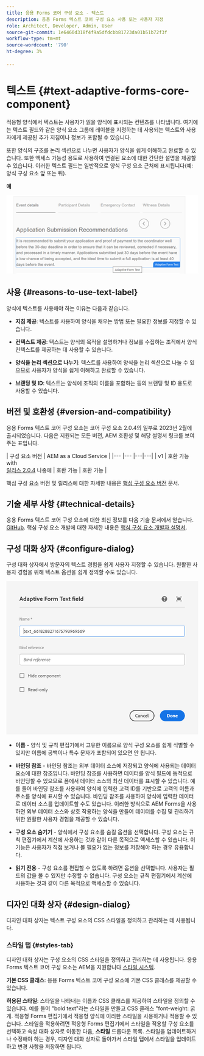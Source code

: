 ```yaml
---
title: 응용 Forms 코어 구성 요소 - 텍스트
description: 응용 Forms 텍스트 코어 구성 요소 사용 또는 사용자 지정
role: Architect, Developer, Admin, User
source-git-commit: 1e6460d318f4f9a5dfdcbb81723da01b51b72f3f
workflow-type: tm+mt
source-wordcount: '790'
ht-degree: 3%

---
```



# 텍스트 {#text-adaptive-forms-core-component}

적응형 양식에서 텍스트는 사용자가 읽을 양식에 표시되는 컨텐츠를 나타냅니다. 여기에는 텍스트 필드와 같은 양식 요소 그룹에 레이블을 지정하는 데 사용되는 텍스트와 사용자에게 제공된 추가 지침이나 정보가 포함될 수 있습니다.

또한 양식의 구조를 논리 섹션으로 나누면 사용자가 양식을 쉽게 이해하고 완료할 수 있습니다. 또한 액세스 가능성 용도로 사용하여 연결된 요소에 대한 간단한 설명을 제공할 수 있습니다. 이러한 텍스트 필드는 일반적으로 양식 구성 요소 근처에 표시됩니다(예: 양식 구성 요소 앞 또는 뒤).

**예**

![](/help/adaptive-forms/assets/text.png)

## 사용 {#reasons-to-use-text-label}

양식에 텍스트를 사용해야 하는 이유는 다음과 같습니다.

* **지침 제공**: 텍스트를 사용하여 양식을 채우는 방법 또는 필요한 정보를 지정할 수 있습니다.

* **컨텍스트 제공**: 텍스트는 양식의 목적을 설명하거나 정보를 수집하는 조직에서 양식 컨텍스트를 제공하는 데 사용할 수 있습니다.

* **양식을 논리 섹션으로 나누기**: 텍스트를 사용하여 양식을 논리 섹션으로 나눌 수 있으므로 사용자가 양식을 쉽게 이해하고 완료할 수 있습니다.

* **브랜딩 및 ID**: 텍스트는 양식에 조직의 이름을 포함하는 등의 브랜딩 및 ID 용도로 사용할 수 있습니다.

## 버전 및 호환성 {#version-and-compatibility}

응용 Forms 텍스트 코어 구성 요소는 코어 구성 요소 2.0.4의 일부로 2023년 2월에 출시되었습니다. 다음은 지원되는 모든 버전, AEM 호환성 및 해당 설명서 링크를 보여주는 표입니다.

| 구성 요소 버전 | AEM as a Cloud Service |
|--- |--- |---|---|
| v1 | 호환 가능 with<br>[릴리스 2.0.4](/help/versions.md) 나중에 | 호환 가능 | 호환 가능 |

핵심 구성 요소 버전 및 릴리스에 대한 자세한 내용은 [핵심 구성 요소 버전](/help/versions.md) 문서.

<!-- ## Sample Component Output {#sample-component-output}

To experience the Accordion Component as well as see examples of its configuration options as well as HTML and JSON output, visit the [Component Library](https://adobe.com/go/aem_cmp_library_accordion). -->

## 기술 세부 사항 {#technical-details}

응용 Forms 텍스트 코어 구성 요소에 대한 최신 정보를 다음 기술 문서에서 얻습니다. [GitHub](https://github.com/adobe/aem-core-forms-components/tree/master/ui.af.apps/src/main/content/jcr_root/apps/core/fd/components/form/text/v1/text). 핵심 구성 요소 개발에 대한 자세한 내용은 [핵심 구성 요소 개발자 설명서](/help/developing/overview.md).

## 구성 대화 상자 {#configure-dialog}

구성 대화 상자에서 방문자의 텍스트 경험을 쉽게 사용자 지정할 수 있습니다. 원활한 사용자 경험을 위해 텍스트 옵션을 쉽게 정의할 수도 있습니다.

![기본 탭](/help/adaptive-forms/assets/text_properties.png)

* **이름** - 양식 및 규칙 편집기에서 고유한 이름으로 양식 구성 요소를 쉽게 식별할 수 있지만 이름에 공백이나 특수 문자가 포함되어 있으면 안 됩니다.

* **바인딩 참조** - 바인딩 참조는 외부 데이터 소스에 저장되고 양식에 사용되는 데이터 요소에 대한 참조입니다. 바인딩 참조를 사용하면 데이터를 양식 필드에 동적으로 바인딩할 수 있으므로 폼에서 데이터 소스의 최신 데이터를 표시할 수 있습니다. 예를 들어 바인딩 참조를 사용하여 양식에 입력한 고객 ID를 기반으로 고객의 이름과 주소를 양식에 표시할 수 있습니다. 바인딩 참조를 사용하여 양식에 입력한 데이터로 데이터 소스를 업데이트할 수도 있습니다. 이러한 방식으로 AEM Forms을 사용하면 외부 데이터 소스와 상호 작용하는 양식을 만들어 데이터를 수집 및 관리하기 위한 원활한 사용자 경험을 제공할 수 있습니다.
* **구성 요소 숨기기** - 양식에서 구성 요소를 숨길 옵션을 선택합니다. 구성 요소는 규칙 편집기에서 계산에 사용하는 것과 같이 다른 목적으로 액세스할 수 있습니다. 이 기능은 사용자가 직접 보거나 볼 필요가 없는 정보를 저장해야 하는 경우 유용합니다.
* **읽기 전용** - 구성 요소를 편집할 수 없도록 하려면 옵션을 선택합니다. 사용자는 필드의 값을 볼 수 있지만 수정할 수 없습니다. 구성 요소는 규칙 편집기에서 계산에 사용하는 것과 같이 다른 목적으로 액세스할 수 있습니다.


## 디자인 대화 상자 {#design-dialog}

디자인 대화 상자는 텍스트 구성 요소의 CSS 스타일을 정의하고 관리하는 데 사용됩니다.


### 스타일 탭 {#styles-tab}

디자인 대화 상자는 구성 요소의 CSS 스타일을 정의하고 관리하는 데 사용됩니다. 응용 Forms 텍스트 코어 구성 요소는 AEM을 지원합니다 [스타일 시스템](/help/get-started/authoring.md#component-styling).

**기본 CSS 클래스**: 응용 Forms 텍스트 코어 구성 요소에 기본 CSS 클래스를 제공할 수 있습니다.

**허용된 스타일**: 스타일을 나타내는 이름과 CSS 클래스를 제공하여 스타일을 정의할 수 있습니다. 예를 들어 &quot;bold text&quot;라는 스타일을 만들고 CSS 클래스 &quot;font-weight: 굵게. 적응형 Forms 편집기에서 적응형 양식에 이러한 스타일을 사용하거나 적용할 수 있습니다. 스타일을 적용하려면 적응형 Forms 편집기에서 스타일을 적용할 구성 요소를 선택하고 속성 대화 상자로 이동한 다음, **스타일** 드롭다운 목록. 스타일을 업데이트하거나 수정해야 하는 경우, 디자인 대화 상자로 돌아가서 스타일 탭에서 스타일을 업데이트하고 변경 사항을 저장하면 됩니다.
